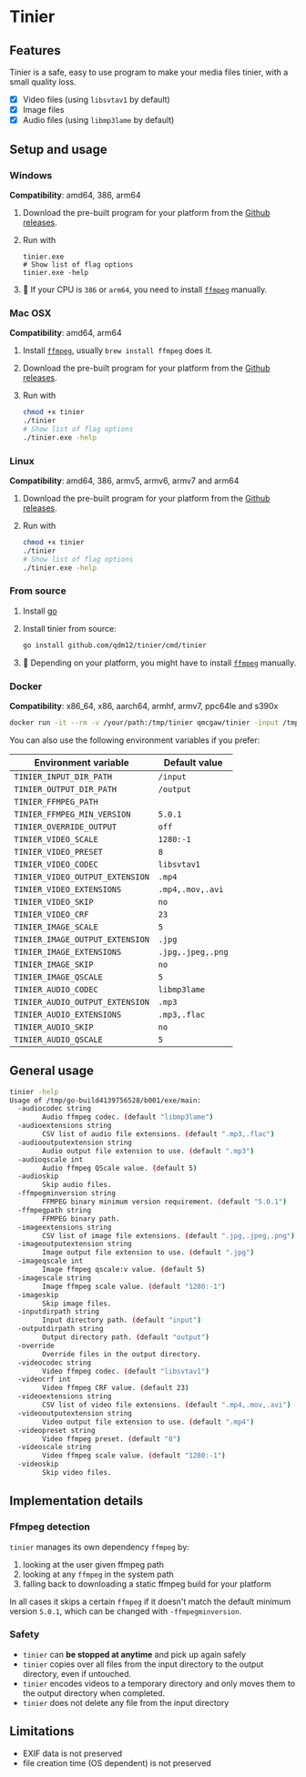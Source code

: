 # Tinier

## Features

Tinier is a safe, easy to use program to make your media files tinier, with a small quality loss.

- [x] Video files (using `libsvtav1` by default)
- [x] Image files
- [x] Audio files (using `libmp3lame` by default)

## Setup and usage

### Windows

**Compatibility**: amd64, 386, arm64

1. Download the pre-built program for your platform from the [Github releases](https://github.com/qdm12/tinier/releases).
1. Run with

    ```psh
    tinier.exe
    # Show list of flag options
    tinier.exe -help
    ```

1. 💁 If your CPU is `386` or `arm64`, you need to install [`ffmpeg`](https://ffmpeg.org/) manually.

### Mac OSX

**Compatibility**: amd64, arm64

1. Install [`ffmpeg`](https://ffmpeg.org/), usually `brew install ffmpeg` does it.
1. Download the pre-built program for your platform from the [Github releases](https://github.com/qdm12/tinier/releases).
1. Run with

    ```zsh
    chmod +x tinier
    ./tinier
    # Show list of flag options
    ./tinier.exe -help
    ```

### Linux

**Compatibility**: amd64, 386, armv5, armv6, armv7 and arm64

1. Download the pre-built program for your platform from the [Github releases](https://github.com/qdm12/tinier/releases).
1. Run with

    ```sh
    chmod +x tinier
    ./tinier
    # Show list of flag options
    ./tinier.exe -help
    ```

### From source

1. Install [go](https://go.dev/)
1. Install tinier from source:

    ```sh
    go install github.com/qdm12/tinier/cmd/tinier
    ```

1. 💁 Depending on your platform, you might have to install [`ffmpeg`](https://ffmpeg.org/) manually.

### Docker

**Compatibility**: x86_64, x86, aarch64, armhf, armv7, ppc64le and s390x

```sh
docker run -it --rm -v /your/path:/tmp/tinier qmcgaw/tinier -input /tmp/tinier/input -output /tmp/tinier/output
```

You can also use the following environment variables if you prefer:

| Environment variable | Default value |
| --- | --- |
| `TINIER_INPUT_DIR_PATH` | `/input` |
| `TINIER_OUTPUT_DIR_PATH` | `/output` |
| `TINIER_FFMPEG_PATH` |  |
| `TINIER_FFMPEG_MIN_VERSION` | `5.0.1` |
| `TINIER_OVERRIDE_OUTPUT` | `off` |
| `TINIER_VIDEO_SCALE` | `1280:-1` |
| `TINIER_VIDEO_PRESET` | `8` |
| `TINIER_VIDEO_CODEC` | `libsvtav1` |
| `TINIER_VIDEO_OUTPUT_EXTENSION` | `.mp4` |
| `TINIER_VIDEO_EXTENSIONS` | `.mp4,.mov,.avi` |
| `TINIER_VIDEO_SKIP` | `no` |
| `TINIER_VIDEO_CRF` | `23` |
| `TINIER_IMAGE_SCALE` | `5` |
| `TINIER_IMAGE_OUTPUT_EXTENSION` | `.jpg` |
| `TINIER_IMAGE_EXTENSIONS` | `.jpg,.jpeg,.png` |
| `TINIER_IMAGE_SKIP` | `no` |
| `TINIER_IMAGE_QSCALE` | `5` |
| `TINIER_AUDIO_CODEC` | `libmp3lame` |
| `TINIER_AUDIO_OUTPUT_EXTENSION` | `.mp3` |
| `TINIER_AUDIO_EXTENSIONS` | `.mp3,.flac` |
| `TINIER_AUDIO_SKIP` | `no` |
| `TINIER_AUDIO_QSCALE` | `5` |

## General usage

```sh
tinier -help
Usage of /tmp/go-build4139756528/b001/exe/main:
  -audiocodec string
        Audio ffmpeg codec. (default "libmp3lame")
  -audioextensions string
        CSV list of audio file extensions. (default ".mp3,.flac")
  -audiooutputextension string
        Audio output file extension to use. (default ".mp3")
  -audioqscale int
        Audio ffmpeg QScale value. (default 5)
  -audioskip
        Skip audio files.
  -ffmpegminversion string
        FFMPEG binary minimum version requirement. (default "5.0.1")
  -ffmpegpath string
        FFMPEG binary path.
  -imageextensions string
        CSV list of image file extensions. (default ".jpg,.jpeg,.png")
  -imageoutputextension string
        Image output file extension to use. (default ".jpg")
  -imageqscale int
        Image ffmpeg qscale:v value. (default 5)
  -imagescale string
        Image ffmpeg scale value. (default "1280:-1")
  -imageskip
        Skip image files.
  -inputdirpath string
        Input directory path. (default "input")
  -outputdirpath string
        Output directory path. (default "output")
  -override
        Override files in the output directory.
  -videocodec string
        Video ffmpeg codec. (default "libsvtav1")
  -videocrf int
        Video ffmpeg CRF value. (default 23)
  -videoextensions string
        CSV list of video file extensions. (default ".mp4,.mov,.avi")
  -videooutputextension string
        Video output file extension to use. (default ".mp4")
  -videopreset string
        Video ffmpeg preset. (default "8")
  -videoscale string
        Video ffmpeg scale value. (default "1280:-1")
  -videoskip
        Skip video files.
```

## Implementation details

### Ffmpeg detection

`tinier` manages its own dependency `ffmpeg` by:

1. looking at the user given ffmpeg path
1. looking at any `ffmpeg` in the system path
1. falling back to downloading a static ffmpeg build for your platform

In all cases it skips a certain `ffmpeg` if it doesn't match the default minimum version `5.0.1`, which can be changed with `-ffmpegminversion`.

### Safety

- `tinier` can **be stopped at anytime** and pick up again safely
- `tinier` copies over all files from the input directory to the output directory, even if untouched.
- `tinier` encodes videos to a temporary directory and only moves them to the output directory when completed.
- `tinier` does not delete any file from the input directory

## Limitations

- EXIF data is not preserved
- file creation time (OS dependent) is not preserved
